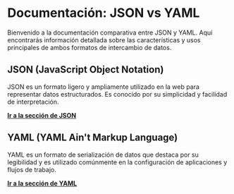 # Documentación: JSON vs YAML

Bienvenido a la documentación comparativa entre JSON y YAML. 
Aquí encontrarás información detallada sobre las características y usos principales de ambos formatos de intercambio de datos.

## JSON (JavaScript Object Notation)

JSON es un formato ligero y ampliamente utilizado en la web para representar datos estructurados. Es conocido por su simplicidad y facilidad de interpretación.

[**Ir a la sección de JSON**](/JSONvsYAML/JSON.md)

## YAML (YAML Ain't Markup Language)

YAML es un formato de serialización de datos que destaca por su legibilidad y es utilizado comúnmente en la configuración de aplicaciones y flujos de trabajo.

[**Ir a la sección de YAML**](/JSONvsYAML/YAML.md)
